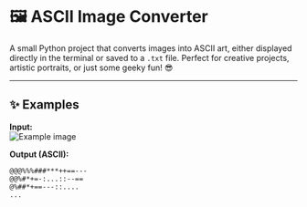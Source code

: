 # 🖼️ ASCII Image Converter

A small Python project that converts images into ASCII art, either displayed directly in the terminal or saved to a `.txt` file. Perfect for creative projects, artistic portraits, or just some geeky fun! 😎

---

## ✨ Examples

**Input:**  
![Example image](https://via.placeholder.com/150)

**Output (ASCII):**
```
@@@%%%###***++==---
@@%#*+=-:...::--==
@%##*+==---::....
...
```

